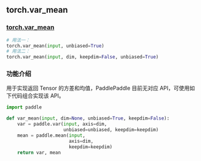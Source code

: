 ## torch.var_mean

### [torch.var_mean](https://pytorch.org/docs/stable/generated/torch.var_mean.html?highlight=var_mean#torch.var_mean)
```python
# 用法一：
torch.var_mean(input, unbiased=True)
# 用法二：
torch.var_mean(input, dim, keepdim=False, unbiased=True)
```

### 功能介绍
用于实现返回 Tensor 的方差和均值，PaddlePaddle 目前无对应 API，可使用如下代码组合实现该 API。

```python
import paddle

def var_mean(input, dim=None, unbiased=True, keepdim=False):
    var = paddle.var(input, axis=dim,
                     unbiased=unbiased, keepdim=keepdim)
    mean = paddle.mean(input,
                       axis=dim,
                       keepdim=keepdim)
    return var, mean
```
